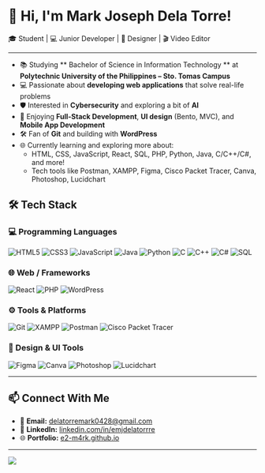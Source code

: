 # 👋 Hi, I'm Mark Joseph Dela Torre!

🎓 Student | 💻 Junior Developer | 🎨 Designer | 🎬 Video Editor

---

- 📚 Studying ** Bachelor of Science in Information Technology ** at **Polytechnic University of the Philippines – Sto. Tomas Campus**
- 💻 Passionate about **developing web applications** that solve real-life problems
- 🛡️ Interested in **Cybersecurity** and exploring a bit of **AI**
- 🎯 Enjoying **Full-Stack Development**, **UI design** (Bento, MVC), and **Mobile App Development**
- 🛠️ Fan of **Git** and building with **WordPress**
- 🌐 Currently learning and exploring more about:
  - HTML, CSS, JavaScript, React, SQL, PHP, Python, Java, C/C++/C#, and more!
  - Tech tools like Postman, XAMPP, Figma, Cisco Packet Tracer, Canva, Photoshop, Lucidchart

## 🛠️ Tech Stack

### 💻 Programming Languages
![HTML5](https://img.shields.io/badge/HTML5-E34F26?style=flat&logo=html5&logoColor=white)
![CSS3](https://img.shields.io/badge/CSS3-1572B6?style=flat&logo=css3&logoColor=white)
![JavaScript](https://img.shields.io/badge/JavaScript-F7DF1E?style=flat&logo=javascript&logoColor=black)
![Java](https://img.shields.io/badge/Java-ED8B00?style=flat&logo=java&logoColor=white)
![Python](https://img.shields.io/badge/Python-3776AB?style=flat&logo=python&logoColor=white)
![C](https://img.shields.io/badge/C-00599C?style=flat&logo=c&logoColor=white)
![C++](https://img.shields.io/badge/C++-00599C?style=flat&logo=c%2B%2B&logoColor=white)
![C#](https://img.shields.io/badge/C%23-239120?style=flat&logo=c-sharp&logoColor=white)
![SQL](https://img.shields.io/badge/SQL-4479A1?style=flat&logo=postgresql&logoColor=white)

### 🌐 Web / Frameworks
![React](https://img.shields.io/badge/React-61DAFB?style=flat&logo=react&logoColor=black)
![PHP](https://img.shields.io/badge/PHP-777BB4?style=flat&logo=php&logoColor=white)
![WordPress](https://img.shields.io/badge/WordPress-21759B?style=flat&logo=wordpress&logoColor=white)

### ⚙️ Tools & Platforms
![Git](https://img.shields.io/badge/Git-F05032?style=flat&logo=git&logoColor=white)
![XAMPP](https://img.shields.io/badge/XAMPP-FB7A24?style=flat&logo=xampp&logoColor=white)
![Postman](https://img.shields.io/badge/Postman-FF6C37?style=flat&logo=postman&logoColor=white)
![Cisco Packet Tracer](https://img.shields.io/badge/Cisco%20PT-1BA0D7?style=flat&logo=cisco&logoColor=white)

### 🎨 Design & UI Tools
![Figma](https://img.shields.io/badge/Figma-F24E1E?style=flat&logo=figma&logoColor=white)
![Canva](https://img.shields.io/badge/Canva-00C4CC?style=flat&logo=canva&logoColor=white)
![Photoshop](https://img.shields.io/badge/Photoshop-31A8FF?style=flat&logo=adobephotoshop&logoColor=white)
![Lucidchart](https://img.shields.io/badge/Lucidchart-FF9900?style=flat&logo=lucidchart&logoColor=white)

---

## 📫 Connect With Me

- 📧 **Email:** delatorremark0428@gmail.com  
- 💼 **LinkedIn:** [linkedin.com/in/emjdelatorrre](https://www.linkedin.com/in/emjdelatorrre/)  
- 🌐 **Portfolio:** [e2-m4rk.github.io](https://e2-m4rk.github.io/)

---

[![](https://github-readme-stats.vercel.app/api?username=e2-m4rk&show_icons=true&title_color=FFD700&text_color=FFFFFF&icon_color=FFD700&bg_color=222222&border_radius=12&hide_border=true)](https://github.com/anuraghazra/github-readme-stats)


